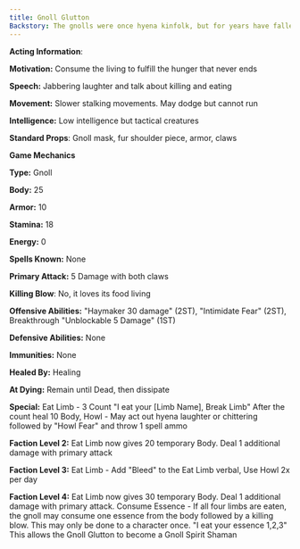 ```yaml
---
title: Gnoll Glutton
Backstory: The gnolls were once hyena kinfolk, but for years have fallen into madness and darkness. The madness calls for the gnolls to consume any and all living creatures, sometimes even your own kind
---
```



 

**Acting Information**: 



**Motivation:** Consume the living to fulfill the hunger that never ends

**Speech:** Jabbering laughter and talk about killing and eating

**Movement:** Slower stalking movements.  May dodge but cannot run

**Intelligence:** Low intelligence but tactical creatures

**Standard Props**: Gnoll mask, fur shoulder piece, armor, claws

**Game Mechanics**

**Type:** Gnoll

**Body:** 25

**Armor:** 10

**Stamina:** 18

**Energy:** 0

**Spells Known:** None 

**Primary Attack:**  5 Damage with both claws 

**Killing Blow**: No, it loves its food living 

**Offensive Abilities:** "Haymaker 30 damage" (2ST), "Intimidate Fear" (2ST), Breakthrough "Unblockable 5 Damage" (1ST)

**Defensive Abilities:** None 

**Immunities:** None

**Healed By:** Healing

**At Dying:** Remain until Dead, then dissipate

**Special:** Eat Limb - 3 Count "I eat your [Limb Name], Break Limb"  After the count heal 10 Body, Howl - May act out hyena laughter or chittering followed by "Howl Fear" and throw 1 spell ammo

**Faction Level 2:** Eat Limb now gives 20 temporary Body. Deal 1 additional damage with primary attack

**Faction Level 3:** Eat Limb - Add "Bleed" to the Eat Limb verbal, Use Howl 2x per day

**Faction Level 4:** Eat Limb now gives 30 temporary Body. Deal 1 additional damage with primary attack. Consume Essence - If all four limbs are eaten, the gnoll may consume one essence from the body followed by a killing blow.  This may only be done to a character once. "I eat your essence 1,2,3"  This allows the Gnoll Glutton to become a Gnoll Spirit Shaman

